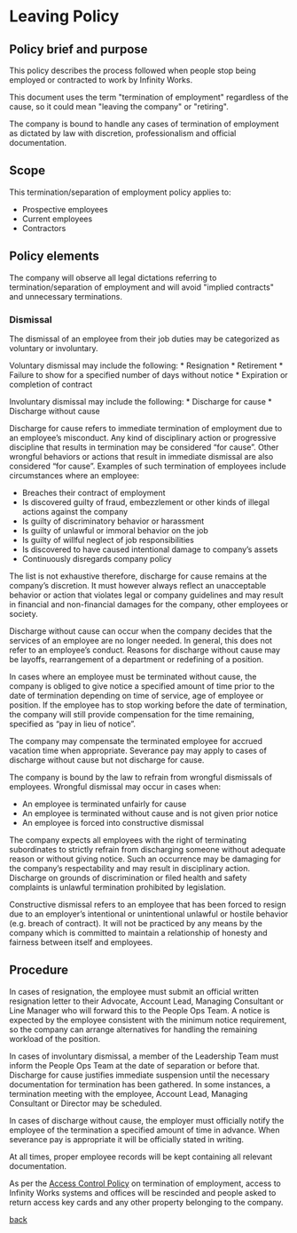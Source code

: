 # Leaving Policy

## Policy brief and purpose
This policy describes the process followed when people stop being employed or contracted to work by Infinity Works.

This document uses the term "termination of employment" regardless of the cause, so it could mean "leaving the company" or "retiring".

The company is bound to handle any cases of termination of employment as dictated by law with discretion, professionalism and official documentation.

## Scope
This termination/separation of employment policy applies to:
  * Prospective employees
  * Current employees
  * Contractors

## Policy elements
The company will observe all legal dictations referring to termination/separation of employment and will avoid "implied contracts" and unnecessary terminations.

### Dismissal
The dismissal of an employee from their job duties may be categorized as voluntary or involuntary.

Voluntary dismissal may include the following:
    * Resignation
    * Retirement
    * Failure to show for a specified number of days without notice
    * Expiration or completion of contract

Involuntary dismissal may include the following:
    * Discharge for cause
    * Discharge without cause

Discharge for cause refers to immediate termination of employment due to an employee’s misconduct. Any kind of disciplinary action or progressive discipline that results in termination may be considered “for cause”. Other wrongful behaviors or actions that result in immediate dismissal are also considered “for cause”. Examples of such termination of employees include circumstances where an employee:

* Breaches their contract of employment
* Is discovered guilty of fraud, embezzlement or other kinds of illegal actions against the company
* Is guilty of discriminatory behavior or harassment
* Is guilty of unlawful or immoral behavior on the job
* Is guilty of willful neglect of job responsibilities
* Is discovered to have caused intentional damage to company’s assets
* Continuously disregards company policy

The list is not exhaustive therefore, discharge for cause remains at the company’s discretion. It must however always reflect an unacceptable behavior or action that violates legal or company guidelines and may result in financial and non-financial damages for the company, other employees or society.

Discharge without cause can occur when the company decides that the services of an employee are no longer needed. In general, this does not refer to an employee’s conduct. Reasons for discharge without cause may be layoffs, rearrangement of a department or redefining of a position.

In cases where an employee must be terminated without cause, the company is obliged to give notice a specified amount of time prior to the date of termination depending on time of service, age of employee or position. If the employee has to stop working before the date of termination, the company will still provide compensation for the time remaining, specified as “pay in lieu of notice”.

The company may compensate the terminated employee for accrued vacation time when appropriate. Severance pay may apply to cases of discharge without cause but not discharge for cause.

The company is bound by the law to refrain from wrongful dismissals of employees. Wrongful dismissal may occur in cases when:

* An employee is terminated unfairly for cause
* An employee is terminated without cause and is not given prior notice
* An employee is forced into constructive dismissal

The company expects all employees with the right of terminating subordinates to strictly refrain from discharging someone without adequate reason or without giving notice. Such an occurrence may be damaging for the company’s respectability and may result in disciplinary action. Discharge on grounds of discrimination or filed health and safety complaints is unlawful termination prohibited by legislation.

Constructive dismissal refers to an employee that has been forced to resign due to an employer’s intentional or unintentional unlawful or hostile behavior (e.g. breach of contract). It will not be practiced by any means by the company which is committed to maintain a relationship of honesty and fairness between itself and employees.

## Procedure
In cases of resignation, the employee must submit an official written resignation letter to their Advocate, Account Lead, Managing Consultant or Line Manager who will forward this to the People Ops Team. A notice is expected by the employee consistent with the minimum notice requirement, so the company can arrange alternatives for handling the remaining workload of the position.

In cases of involuntary dismissal, a member of the Leadership Team must inform the People Ops Team at the date of separation or before that. Discharge for cause justifies immediate suspension until the necessary documentation for termination has been gathered. In some instances, a termination meeting with the employee, Account Lead, Managing Consultant or Director may be scheduled.

In cases of discharge without cause, the employer must officially notify the employee of the termination a specified amount of time in advance. When severance pay is appropriate it will be officially stated in writing.

At all times, proper employee records will be kept containing all relevant documentation.

As per the [Access Control Policy](../accesscontrol/readme.md) on termination of employment, access to Infinity Works systems and offices will be rescinded and people asked to return access key cards and any other property belonging to the company.

[back](../README.md#a-z-policies)
